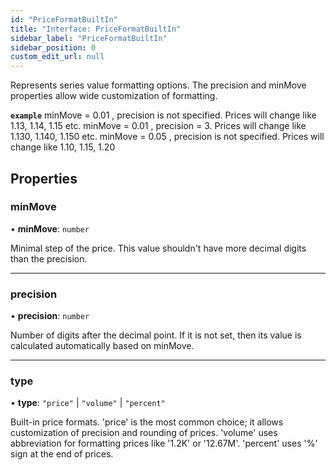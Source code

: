 ```yaml
---
id: "PriceFormatBuiltIn"
title: "Interface: PriceFormatBuiltIn"
sidebar_label: "PriceFormatBuiltIn"
sidebar_position: 0
custom_edit_url: null
---
```


Represents series value formatting options.
The precision and minMove properties allow wide customization of formatting.

**`example`**
minMove = 0.01 , precision is not specified. Prices will change like 1.13, 1.14, 1.15 etc.
minMove = 0.01 , precision = 3. Prices will change like 1.130, 1.140, 1.150 etc.
minMove = 0.05 , precision is not specified. Prices will change like 1.10, 1.15, 1.20

## Properties

### minMove

• **minMove**: `number`

Minimal step of the price. This value shouldn't have more decimal digits than the precision.

___

### precision

• **precision**: `number`

Number of digits after the decimal point.
If it is not set, then its value is calculated automatically based on minMove.

___

### type

• **type**: ``"price"`` \| ``"volume"`` \| ``"percent"``

Built-in price formats.
'price' is the most common choice; it allows customization of precision and rounding of prices.
'volume' uses abbreviation for formatting prices like '1.2K' or '12.67M'.
'percent' uses '%' sign at the end of prices.
